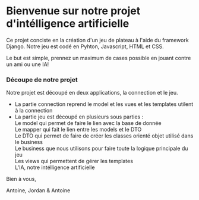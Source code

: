 # Bienvenue sur notre projet d'intélligence artificielle

Ce projet conciste en la création d'un jeu de plateau à l'aide du framework Django. Notre jeu est codé en Pyhton, Javascript, HTML et CSS. 

Le but est simple, prennez un maximum de cases possible en jouant contre un ami ou une IA! 

### Découpe de notre projet

Notre projet est découpé en deux applications, la connection et le jeu. <br>
- La partie connection reprend le model et les vues et les templates utilent à la connection <br>
- La partie jeu est découpé en plusieurs sous parties : <br>
        Le model qui permet de faire le lien avec la base de donnée <br>
        Le mapper qui fait le lien entre les models et le DTO <br>
        Le DTO qui permet de faire de créer les classes orienté objet utilisé dans le business <br>
        Le business que nous utilisons pour faire toute la logique principale du jeu <br>
        Les views qui permettent de gérer les templates <br>
    L'IA, notre intélligence artificielle <br>


Bien à vous,  <br>

Antoine, Jordan & Antoine  <br>



























